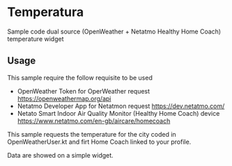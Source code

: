 # Temperatura

Sample code dual source (OpenWeather + Netatmo Healthy Home Coach) temperature widget


## Usage
This sample require the follow requisite to be used

* OpenWeather Token for OperWeather request https://openweathermap.org/api
* Netatmo Developer App for Netatmon request https://dev.netatmo.com/
* Netato Smart Indoor Air Quality Monitor (Healthy Home Coach) device https://www.netatmo.com/en-gb/aircare/homecoach


This sample requests the temperature for the city coded in OpenWeatherUser.kt and firt Home Coach linked to your profile.

Data are showed on a simple widget.


 